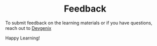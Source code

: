 <h1 align="center" > Feedback </h1>

To submit feedback on the learning materials or if you have questions, reach out to [Devgenix](https://wa.me/2348163128234)

Happy Learning!
